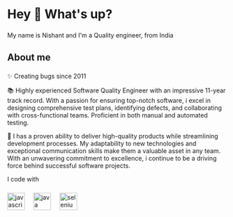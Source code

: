 # Hey 👋 What's up?

###
My name is Nishant and I'm a Quality engineer, from India
###

## About me

###
✨ Creating bugs since 2011<br>

📚 Highly experienced Software Quality Engineer with an impressive 11-year track record. With a passion for ensuring top-notch software, i excel in designing comprehensive test plans, identifying defects, and collaborating with cross-functional teams. Proficient in both manual and automated testing. 

🎯 I has a proven ability to deliver high-quality products while streamlining development processes. My adaptability to new technologies and exceptional communication skills make them a valuable asset in any team. With an unwavering commitment to excellence, i continue to be a driving force behind successful software projects.

I code with

###

<div align="left">
  <img src="https://cdn.jsdelivr.net/gh/devicons/devicon/icons/javascript/javascript-original.svg" height="40" alt="javascript logo"  />
  <img width="12" />
  <img src="https://cdn.jsdelivr.net/gh/devicons/devicon/icons/java/java-original.svg" height="40" alt="java logo"  />
  <img width="12" />
  <img src="https://cdn.jsdelivr.net/gh/devicons/devicon/icons/selenium/selenium-original.svg" height="40" alt="selenium logo"  />
</div>

###
